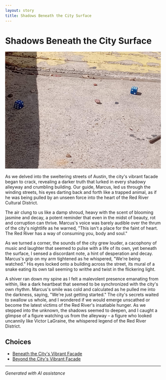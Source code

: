```yaml
---
layout: story
title: Shadows Beneath the City Surface
---
```


# Shadows Beneath the City Surface

![Shadows Beneath the City Surface](/input_images/12.jpg)

As we delved into the sweltering streets of Austin, the city's vibrant facade began to crack, revealing a darker truth that lurked in every shadowy alleyway and crumbling building. Our guide, Marcus, led us through the winding streets, his eyes darting back and forth like a trapped animal, as if he was being pulled by an unseen force into the heart of the Red River Cultural District.

The air clung to us like a damp shroud, heavy with the scent of blooming jasmine and decay, a potent reminder that even in the midst of beauty, rot and corruption can thrive. Marcus's voice was barely audible over the thrum of the city's nightlife as he warned, "This isn't a place for the faint of heart. The Red River has a way of consuming you, body and soul."

As we turned a corner, the sounds of the city grew louder, a cacophony of music and laughter that seemed to pulse with a life of its own, yet beneath the surface, I sensed a discordant note, a hint of desperation and decay. Marcus's grip on my arm tightened as he whispered, "We're being watched." His eyes locked onto a building across the street, its mural of a snake eating its own tail seeming to writhe and twist in the flickering light.

A shiver ran down my spine as I felt a malevolent presence emanating from within, like a dark heartbeat that seemed to be synchronized with the city's own rhythm. Marcus's smile was cold and calculated as he pulled me into the darkness, saying, "We're just getting started." The city's secrets waited to swallow us whole, and I wondered if we would emerge unscathed or become the latest victims of the Red River's insatiable hunger. As we stepped into the unknown, the shadows seemed to deepen, and I caught a glimpse of a figure watching us from the alleyway – a figure who looked uncannily like Victor LaGraine, the whispered legend of the Red River District.


## Choices

* [Beneath the City's Vibrant Facade](/stories/38)
* [Beyond the City's Vibrant Facade](/stories/37)


---
*Generated with AI assistance*
